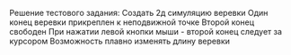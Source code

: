 Решение тестового задания:
  Создать 2д симуляцию веревки
  Один конец веревки прикреплен к неподвижной точке
  Второй конец свободен
  При нажатии левой кнопки мыши - второй конец следует за курсором
  Возможность плавно изменять длину веревки
